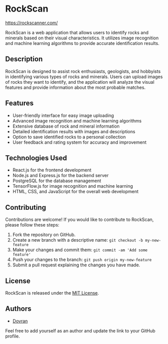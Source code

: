 # RockScan
https://rockscanner.com/

RockScan is a web application that allows users to identify rocks and minerals based on their visual characteristics. It utilizes image recognition and machine learning algorithms to provide accurate identification results.

## Description

RockScan is designed to assist rock enthusiasts, geologists, and hobbyists in identifying various types of rocks and minerals. Users can upload images of rocks they want to identify, and the application will analyze the visual features and provide information about the most probable matches.

## Features

- User-friendly interface for easy image uploading
- Advanced image recognition and machine learning algorithms
- Extensive database of rock and mineral information
- Detailed identification results with images and descriptions
- Option to save identified rocks to a personal collection
- User feedback and rating system for accuracy and improvement

## Technologies Used

- React.js for the frontend development
- Node.js and Express.js for the backend server
- PostgreSQL for the database management
- TensorFlow.js for image recognition and machine learning
- HTML, CSS, and JavaScript for the overall web development

## Contributing

Contributions are welcome! If you would like to contribute to RockScan, please follow these steps:

1. Fork the repository on GitHub.
2. Create a new branch with a descriptive name: `git checkout -b my-new-feature`
3. Make your changes and commit them: `git commit -am 'Add some feature'`
4. Push your changes to the branch: `git push origin my-new-feature`
5. Submit a pull request explaining the changes you have made.

## License

RockScan is released under the [MIT License](https://opensource.org/licenses/MIT).

## Authors

- [Dovran](https://github.com/dovranmuhammet)

Feel free to add yourself as an author and update the link to your GitHub profile.

